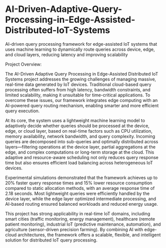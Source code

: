 # AI-Driven-Adaptive-Query-Processing-in-Edge-Assisted-Distributed-IoT-Systems
AI-driven query processing framework for edge-assisted IoT systems that uses machine learning to dynamically route queries across device, edge, and cloud layers, reducing latency and improving scalability

Project Overview:

The AI-Driven Adaptive Query Processing in Edge-Assisted Distributed IoT Systems project addresses the growing challenges of managing massive, real-time data generated by IoT devices. Traditional cloud-based query processing often suffers from high latency, bandwidth constraints, and limited scalability, making it unsuitable for time-critical applications. To overcome these issues, our framework integrates edge computing with an AI-powered query routing mechanism, enabling smarter and more efficient query execution.

At its core, the system uses a lightweight machine learning model to adaptively decide whether queries should be processed at the device, edge, or cloud layer, based on real-time factors such as CPU utilization, memory availability, network bandwidth, and query complexity. Incoming queries are decomposed into sub-queries and optimally distributed across layers—filtering operations at the device layer, partial aggregations at the edge, and complex computations or long-term storage at the cloud. This adaptive and resource-aware scheduling not only reduces query response time but also ensures efficient load balancing across heterogeneous IoT devices.

Experimental simulations demonstrated that the framework achieves up to 20% faster query response times and 15% lower resource consumption compared to static allocation methods, with an average response time of 2.18 seconds. Most lightweight queries were efficiently handled by the device layer, while the edge layer optimized intermediate processing, and AI-based routing ensured balanced workloads and reduced energy usage.

This project has strong applicability in real-time IoT domains, including smart cities (traffic monitoring, energy management), healthcare (remote patient monitoring), industrial IoT (predictive maintenance, automation), and agriculture (sensor-driven precision farming). By combining AI with edge-cloud architectures, the framework offers a scalable, flexible, and intelligent solution for distributed IoT query processing.
